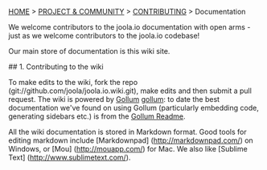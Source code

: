 <a name="top" />

[HOME](Home) > [PROJECT & COMMUNITY](project-and-community) > [CONTRIBUTING](Contributing) > Documentation

We welcome contributors to the joola.io documentation with open arms - just as we welcome contributors to the joola.io codebase!

Our main store of documentation is this wiki site.

<a name="wiki" />
## 1. Contributing to the wiki

To make edits to the wiki, fork the repo (git://github.com/joola/joola.io.wiki.git), make edits and then submit a pull request.
The wiki is powered by [Gollum] [gollum]: to date the best documentation we've found on using Gollum (particularly embedding code, generating sidebars etc.) is from the [Gollum Readme][gollum-readme].

All the wiki documentation is stored in Markdown format. Good tools for editing markdown include [Markdownpad] (http://markdownpad.com/) on Windows, or [Mou] (http://mouapp.com/) for Mac.
We also like [Sublime Text] (http://www.sublimetext.com/).

[gollum-readme]: https://github.com/github/gollum/blob/master/README.md
[gollum]: https://github.com/github/gollum
